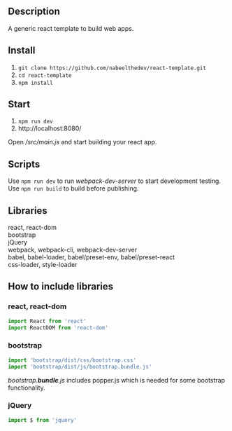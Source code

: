 ## Description
A generic react template to build web apps.

## Install
1. ```git clone https://github.com/nabeelthedev/react-template.git ```
2. ```cd react-template ```
3. ```npm install ```

## Start
1. ```npm run dev```
2. http://localhost:8080/

Open */src/main.js* and start building your react app.

## Scripts
Use ```npm run dev``` to run *webpack-dev-server* to start development testing.<br/>
Use ```npm run build``` to build before publishing.

## Libraries
react, react-dom<br/>
bootstrap<br/>
jQuery<br/>
webpack, webpack-cli, webpack-dev-server<br/>
babel, babel-loader, babel/preset-env, babel/preset-react<br/>
css-loader, style-loader

## How to include libraries
### react, react-dom
```javascript
import React from 'react'
import ReactDOM from 'react-dom'
```
### bootstrap
```javascript
import 'bootstrap/dist/css/bootstrap.css'
import 'bootstrap/dist/js/bootstrap.bundle.js'
```
*bootstrap.**bundle**.js* includes popper.js which is needed for some bootstrap functionality.

### jQuery
```javascript
import $ from 'jquery'
```
